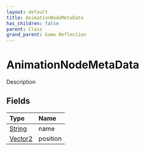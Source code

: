 ```yaml
---
layout: default
title: AnimationNodeMetaData
has_children: false
parent: Class
grand_parent: Game Reflection
---
```

# AnimationNodeMetaData
Description 

## Fields

| Type | Name |
|:-------------|:--------------|
| [String](/docs/game-reflection/components/string) | name |
| [Vector2](/docs/game-reflection/classes/vector2) | position |

